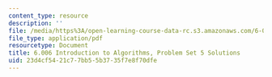 ```yaml
---
content_type: resource
description: ''
file: /media/https%3A/open-learning-course-data-rc.s3.amazonaws.com/6-006-introduction-to-algorithms-spring-2020/23d4cf5421c77bb55b3735f7e8f70dfe_MIT6_006S20_ps5_solutions.pdf
file_type: application/pdf
resourcetype: Document
title: 6.006 Introduction to Algorithms, Problem Set 5 Solutions
uid: 23d4cf54-21c7-7bb5-5b37-35f7e8f70dfe
---
```

